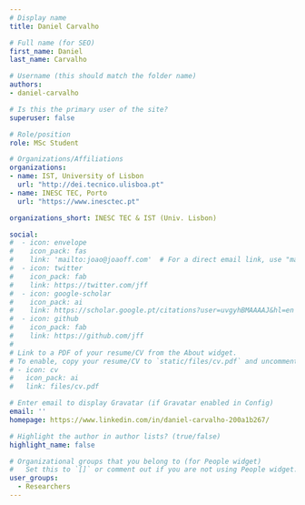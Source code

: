 ```yaml
---
# Display name
title: Daniel Carvalho

# Full name (for SEO)
first_name: Daniel
last_name: Carvalho

# Username (this should match the folder name)
authors:
- daniel-carvalho

# Is this the primary user of the site?
superuser: false

# Role/position
role: MSc Student

# Organizations/Affiliations
organizations:
- name: IST, University of Lisbon
  url: "http://dei.tecnico.ulisboa.pt"
- name: INESC TEC, Porto
  url: "https://www.inesctec.pt"

organizations_short: INESC TEC & IST (Univ. Lisbon)

social:
#  - icon: envelope
#    icon_pack: fas
#    link: 'mailto:joao@joaoff.com'  # For a direct email link, use "mailto:joao@joaoff.com".
#  - icon: twitter
#    icon_pack: fab
#    link: https://twitter.com/jff
#  - icon: google-scholar
#    icon_pack: ai
#    link: https://scholar.google.pt/citations?user=uvgyhBMAAAAJ&hl=en
#  - icon: github
#    icon_pack: fab
#    link: https://github.com/jff
#    
# Link to a PDF of your resume/CV from the About widget.
# To enable, copy your resume/CV to `static/files/cv.pdf` and uncomment the lines below.
# - icon: cv
#   icon_pack: ai
#   link: files/cv.pdf

# Enter email to display Gravatar (if Gravatar enabled in Config)
email: ''
homepage: https://www.linkedin.com/in/daniel-carvalho-200a1b267/

# Highlight the author in author lists? (true/false)
highlight_name: false

# Organizational groups that you belong to (for People widget)
#   Set this to `[]` or comment out if you are not using People widget.
user_groups:
  - Researchers
---
```

